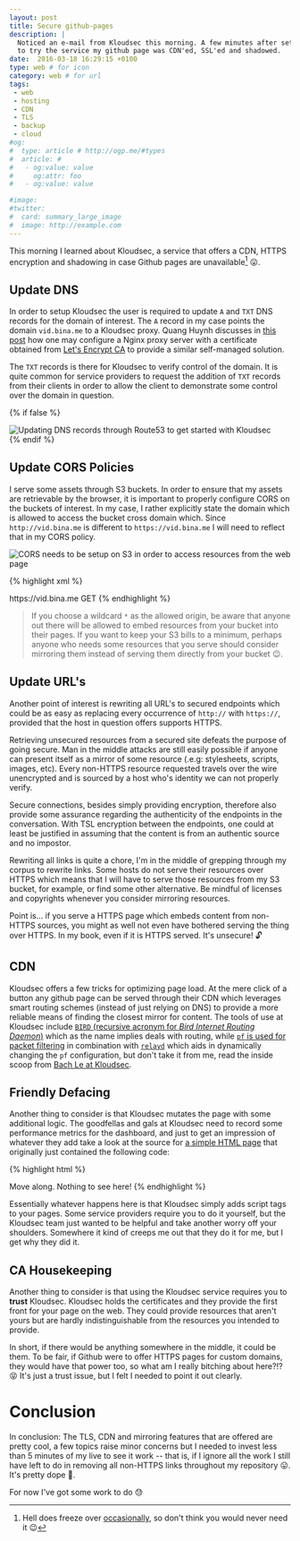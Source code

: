 ```yaml
---
layout: post
title: Secure github-pages
description: |
  Noticed an e-mail from Kloudsec this morning. A few minutes after setting out
  to try the service my github page was CDN'ed, SSL'ed and shadowed.
date:  2016-03-18 16:29:15 +0100
type: web # for icon
category: web # for url
tags:
 - web
 - hosting
 - CDN
 - TLS
 - backup
 - cloud
#og:
#  type: article # http://ogp.me/#types
#  article: # 
#   - og:value: value
#     og:attr: foo
#   - og:value: value

#image: 
#twitter:
#  card: summary_large_image
#  image: http://example.com
---
```

This morning I learned about Kloudsec, a service that offers a CDN, HTTPS
encryption and shadowing in case Github pages are unavailable[^1]
:stuck_out_tongue:. 

[^1]: Hell does freeze over [occasionally](https://news.ycombinator.com/item?id=7130624), so don't think you would never need it :wink:

## Update DNS

In order to setup Kloudsec the user is required to update `A` and `TXT`
DNS records for the domain of interest. The `A` record in my case points the
domain `vid.bina.me` to a Kloudsec proxy. Quang Huynh discusses in 
[this post][kloudsec-proxy] how one may configure a Nginx proxy server with
a certificate obtained from [Let's Encrypt CA](https://letsencrypt.org/) to
provide a similar self-managed solution.

The `TXT` records is there for Kloudsec to verify control of the domain. It
is quite common for service providers to request the addition of `TXT` records
from their clients in order to allow the client to demonstrate some control
over the domain in question.

{% if false %}
<div class="element img">
  <img src="https://s3.eu-central-1.amazonaws.com/vid.bina.me/img/screenshots/dns-for-kloudsec.png" alt="Updating DNS records through Route53 to get started with Kloudsec" />
</div>
{% endif %}

## Update CORS Policies

I serve some assets through S3 buckets. In order to ensure that my assets
are retrievable by the browser, it is important to properly configure CORS
on the buckets of interest. In my case, I rather explicitly state the domain
which is allowed to access the bucket cross domain which. Since
`http://vid.bina.me` is different to `https://vid.bina.me` I will need to
reflect that in my CORS policy.

<div class="element img">
  <img src="https://s3.eu-central-1.amazonaws.com/vid.bina.me/img/screenshots/cors-aws-s3.gif" alt="CORS needs to be setup on S3 in order to access resources from the web page" />
</div>

{% highlight xml %}
<?xml version="1.0" encoding="UTF-8"?>
<CORSConfiguration xmlns="http://s3.amazonaws.com/doc/2006-03-01/">
    <CORSRule>
        <AllowedOrigin>https://vid.bina.me</AllowedOrigin>
        <AllowedMethod>GET</AllowedMethod>
    </CORSRule>
</CORSConfiguration>
{% endhighlight %}

> If you choose a wildcard `*` as the allowed origin, be aware that anyone out
there will be allowed to embed resources from your bucket into their pages.
If you want to keep your S3 bills to a minimum, perhaps anyone who needs some
resources that you serve should consider mirroring them instead of serving them
directly from your bucket :wink:.

## Update URL's

Another point of interest is rewriting all URL's to secured endpoints which
could be as easy as replacing every occurrence of `http://` with `https://`,
provided that the host in question offers supports HTTPS.

Retrieving unsecured resources from a secured site defeats the purpose of going
secure. Man in the middle attacks are still easily possible if anyone can
present itself as a mirror of some resource (.e.g: stylesheets, scripts,
images, etc). Every non-HTTPS resource requested travels over the wire
unencrypted and is sourced by a host who's identity we can not properly verify.

Secure connections, besides simply providing encryption, therefore also
provide some assurance regarding the authenticity of the endpoints in the
conversation. With TSL encryption between the endpoints, one could at least be
justified in assuming that the content is from an authentic source and no
impostor.

Rewriting all links is quite a chore, I'm in the middle of grepping through my
corpus to rewrite links. Some hosts do not serve their resources over HTTPS
which means that I will have to serve those resources from my S3 bucket, for
example, or find some other alternative. Be mindful of licenses and copyrights
whenever you consider mirroring resources.

Point is... if you serve a HTTPS page which embeds content from non-HTTPS
sources, you might as well not even have bothered serving the thing over
HTTPS. In my book, even if it is HTTPS served. It's unsecure! :unlock:

## CDN

Kloudsec offers a few tricks for optimizing page load. At the mere click of a
button any github page can be served through their CDN which leverages smart
routing schemes (instead of just relying on DNS) to provide a more reliable
means of finding the closest mirror for content. The tools of use at Kloudsec
include [`BIRD` (recursive acronym for _Bird Internet Routing Daemon_)][bird] which as
the name implies deals with routing, while
[`pf` is used for packet filtering][pf]
in combination with [`relayd`][relayd] which aids in dynamically changing the `pf`
configuration, but don't take it from me,
read the inside scoop from [Bach Le at Kloudsec][kloudsec-anycast].

## Friendly Defacing

Another thing to consider is that Kloudsec mutates the page with some
additional logic. The goodfellas and gals at Kloudsec need to record some
performance metrics for the dashboard, and just to get an impression of
whatever they add take a look at the source for [a simple HTML page](/blank)
that originally just contained the following code:

{% highlight html %}
<!DOCTYPE html>
<html lang="en">
  <head>
    <meta charset="utf-8">
    <title>untitled</title>
    <script>console.log("here we go");</script>
  </head>
  <body>
    Move along. Nothing to see here!
  </body>
</html>
{% endhighlight %}

Essentially whatever happens here is that Kloudsec simply adds script tags to
your pages. Some service providers require you to do it yourself, but the
Kloudsec team just wanted to be helpful and take another worry off your
shoulders. Somewhere it kind of creeps me out that they do it for me, but I get
why they did it.

## CA Housekeeping

Another thing to consider is that using the Kloudsec service requires you to
**trust** Kloudsec. Kloudsec holds the certificates and they provide the first
front for your page on the web. They could provide resources that aren't yours
but are hardly indistinguishable from the resources you intended to provide.

In short, if there would be anything somewhere in the middle, it could be them.
To be fair, if Github were to offer HTTPS pages for custom domains, they
would have that power too, so what am I really bitching about here?!? 
:stuck_out_tongue_closed_eyes: It's just a trust issue, but I felt I needed to
point it out clearly.

# Conclusion

In conclusion: The TLS, CDN and mirroring features that are offered are pretty
cool, a few topics raise minor concerns but I needed to invest less than 5
minutes of my live to see it work -- that is, if I
ignore all the work I still have left to do in removing all non-HTTPS links
throughout my repository :stuck_out_tongue:. It's pretty dope :metal:.

For now I've got some work to do :sweat:

[kloudsec-proxy]: https://blog.kloudsec.com/how-to-setup-github-custom-domain-with-https/
[kloudsec-anycast]: https://blog.kloudsec.com/building-an-anycast-network/
[bird]: http://bird.network.cz/
[pf]: http://www.openbsd.org/faq/pf/
[relayd]: http://bsd.plumbing/
